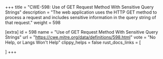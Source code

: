 +++
title = "CWE-598: Use of GET Request Method With Sensitive Query Strings"
description	= "The web application uses the HTTP GET method to process a request and includes sensitive information in the query string of that request."
weight = 598

[extra]
id = 598
name = "Use of GET Request Method With Sensitive Query Strings"
url = "https://cwe.mitre.org/data/definitions/598.html"
vote = "No Help, or Langs Won't Help"
clippy_helps = false
rust_docs_links = [
	
]
+++

